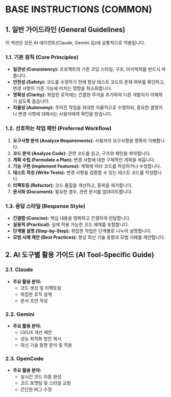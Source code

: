# BASE INSTRUCTIONS (COMMON)

## 1. 일반 가이드라인 (General Guidelines)

이 섹션은 모든 AI 에이전트(Claude, Gemini 등)에 공통적으로 적용됩니다.

### 1.1. 기본 원칙 (Core Principles)
- **일관성 (Consistency):** 프로젝트의 기존 코딩 스타일, 구조, 아키텍처를 반드시 따릅니다.
- **안전성 (Safety):** 코드를 수정하기 전에 항상 테스트 코드의 존재 여부를 확인하고, 변경 사항이 기존 기능에 미치는 영향을 최소화합니다.
- **명확성 (Clarity):** 복잡한 로직에는 간결한 주석을 추가하여 다른 개발자가 이해하기 쉽도록 돕습니다.
- **자율성 (Autonomy):** 주어진 작업을 최대한 자율적으로 수행하되, 중요한 결정이나 변경 사항에 대해서는 사용자에게 확인을 받습니다.

### 1.2. 선호하는 작업 패턴 (Preferred Workflow)
1. **요구사항 분석 (Analyze Requirements):** 사용자의 요구사항을 명확히 이해합니다.
2. **코드 분석 (Analyze Code):** 관련 코드를 읽고, 구조와 패턴을 파악합니다.
3. **계획 수립 (Formulate a Plan):** 변경 사항에 대한 구체적인 계획을 세웁니다.
4. **기능 구현 (Implement Features):** 계획에 따라 코드를 작성하거나 수정합니다.
5. **테스트 작성 (Write Tests):** 변경 사항을 검증할 수 있는 테스트 코드를 작성합니다.
6. **리팩토링 (Refactor):** 코드 품질을 개선하고, 중복을 제거합니다.
7. **문서화 (Document):** 필요한 경우, 관련 문서를 업데이트합니다.

### 1.3. 응답 스타일 (Response Style)
- **간결함 (Concise):** 핵심 내용을 명확하고 간결하게 전달합니다.
- **실용적 (Practical):** 실제 적용 가능한 코드 예제를 포함합니다.
- **단계별 설명 (Step-by-Step):** 복잡한 작업은 단계별로 나누어 설명합니다.
- **모범 사례 제안 (Best Practices):** 항상 최신 기술 동향과 모범 사례를 제안합니다.

## 2. AI 도구별 활용 가이드 (AI Tool-Specific Guide)

### 2.1. Claude
- **주요 활용 분야:**
    - 코드 생성 및 리팩토링
    - 복잡한 로직 설계
    - 문서 초안 작성

### 2.2. Gemini
- **주요 활용 분야:**
    - UI/UX 개선 제안
    - 성능 최적화 방안 제시
    - 최신 기술 동향 분석 및 적용

### 2.3. OpenCode
- **주요 활용 분야:**
    - 실시간 코드 자동 완성
    - 코드 포맷팅 및 스타일 교정
    - 간단한 버그 수정
